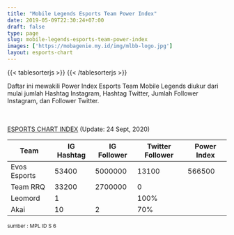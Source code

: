 ```yaml
---
title: "Mobile Legends Esports Team Power Index"
date: 2019-05-09T22:30:24+07:00
draft: false
type: page
slug: mobile-legends-esports-team-power-index
images: ['https://mobagenie.my.id/img/mlbb-logo.jpg']
layout: esports-chart
---
```


{{< tablesorterjs >}}
{{< /tablesorterjs >}}

Daftar ini mewakili Power Index Esports Team Mobile Legends diukur dari mulai jumlah Hashtag Instagram, Hashtag Twitter, Jumlah Follower Instagram, dan Follower Twitter.
​
​<table class=tabclass><table><table id=fixed-columns-table><a href="/esports-chart/">ESPORTS CHART INDEX</a> (Update: 24 Sept, 2020)<thead><tr>
<th class="pr10">Team</th>
<th class="pr20">IG Hashtag</th>
<th class="pr20">IG Follower</th>
<th class="pr20">Twitter Follower</th>
<th class="pr20">Power Index</th>
</tr></thead><tbody>

<tr><td>Evos Esports</td><td>53400</td><td>5000000</td><td>13100</td><td>566500</td></tr>

<tr><td>Team RRQ</td><td>33200</td><td>2700000</td><td>0</td></tr><tr><td>Leomord</td><td>1</td><td></td><td>100%</td></tr><tr><td>Akai</td><td>10</td><td>2</td><td>70%</td></tr>

</tbody></table></table></table>

<small>sumber : MPL ID S 6</small>